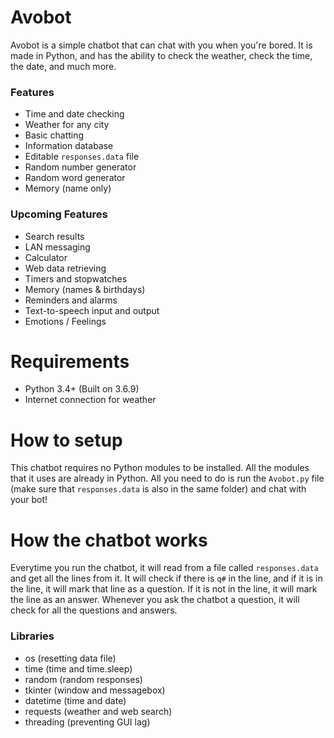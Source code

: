 # Avobot

Avobot is a simple chatbot that can chat with you when you're bored. It is made in Python, and has the ability to check the weather, check the time, the date, and much more. 

### Features

- Time and date checking
- Weather for any city
- Basic chatting
- Information database
- Editable ``responses.data`` file
- Random number generator
- Random word generator
- Memory (name only)

### Upcoming Features

- Search results
- LAN messaging
- Calculator
- Web data retrieving
- Timers and stopwatches
- Memory (names & birthdays)
- Reminders and alarms
- Text-to-speech input and output
- Emotions / Feelings

# Requirements 

- Python 3.4+ (Built on 3.6.9) 
- Internet connection for weather

# How to setup

This chatbot requires no Python modules to be installed. All the modules that it uses are already in Python. All you need to do is run the ``Avobot.py`` file (make sure that ``responses.data`` is also in the same folder) and chat with your bot!

# How the chatbot works

Everytime you run the chatbot, it will read from a file called ``responses.data`` and get all the lines from it. It will check if there is ``q#`` in the line, and if it is in the line, it will mark that line as a question. If it is not in the line, it will mark the line as an answer. Whenever you ask the chatbot a question, it will check for all the questions and answers.

### Libraries

- os (resetting data file)
- time (time and time.sleep)
- random (random responses)
- tkinter (window and messagebox)
- datetime (time and date)
- requests (weather and web search)
- threading (preventing GUI lag)
